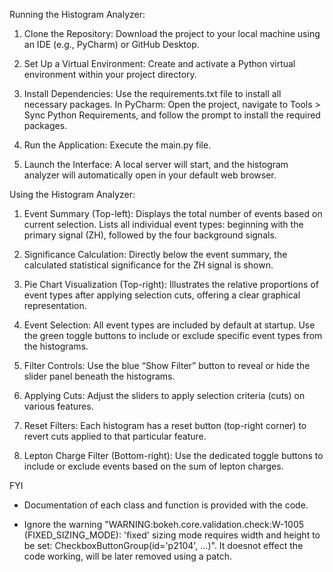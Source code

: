 Running the Histogram Analyzer: 

1. Clone the Repository: Download the project to your local machine using an IDE (e.g., PyCharm) or GitHub Desktop.

2. Set Up a Virtual Environment: Create and activate a Python virtual environment within your project directory.

3. Install Dependencies: Use the requirements.txt file to install all necessary packages. In PyCharm: Open the project, navigate to Tools > Sync Python Requirements, and follow the prompt to install the required packages.

4. Run the Application: Execute the main.py file.

5. Launch the Interface: A local server will start, and the histogram analyzer will automatically open in your default web browser.


Using the Histogram Analyzer: 

1. Event Summary (Top-left): Displays the total number of events based on current selection. Lists all individual event types: beginning with the primary signal (ZH), followed by the four background signals.

2. Significance Calculation: Directly below the event summary, the calculated statistical significance for the ZH signal is shown.

3. Pie Chart Visualization (Top-right): Illustrates the relative proportions of event types after applying selection cuts, offering a clear graphical representation.

4. Event Selection: All event types are included by default at startup. Use the green toggle buttons to include or exclude specific event types from the histograms.

5. Filter Controls: Use the blue “Show Filter” button to reveal or hide the slider panel beneath the histograms.

6. Applying Cuts: Adjust the sliders to apply selection criteria (cuts) on various features.

7. Reset Filters: Each histogram has a reset button (top-right corner) to revert cuts applied to that particular feature.

8. Lepton Charge Filter (Bottom-right): Use the dedicated toggle buttons to include or exclude events based on the sum of lepton charges.





FYI
* Documentation of each class and function is provided with the code. 

* Ignore the warning "WARNING:bokeh.core.validation.check:W-1005 (FIXED_SIZING_MODE): 'fixed' sizing mode requires width and height to be set: CheckboxButtonGroup(id='p2104', ...)". It doesnot effect the code working, will be later removed using a patch. 
